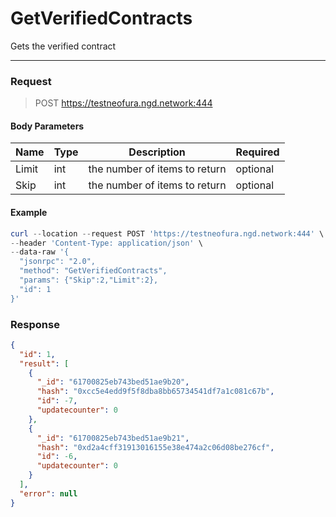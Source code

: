 # GetVerifiedContracts
Gets the verified contract
<hr>

### Request

> POST https://testneofura.ngd.network:444

#### Body Parameters

|    Name    | Type | Description | Required |
| ---------- | --- |    ------    | ----|
| Limit    | int|  the number of items to return| optional|
| Skip    | int|  the number of items to return| optional |


#### Example
```powershell
curl --location --request POST 'https://testneofura.ngd.network:444' \
--header 'Content-Type: application/json' \
--data-raw '{
  "jsonrpc": "2.0",
  "method": "GetVerifiedContracts",
  "params": {"Skip":2,"Limit":2},
  "id": 1
}'
```
### Response
```json
{
  "id": 1,
  "result": [
    {
      "_id": "61700825eb743bed51ae9b20",
      "hash": "0xcc5e4edd9f5f8dba8bb65734541df7a1c081c67b",
      "id": -7,
      "updatecounter": 0
    },
    {
      "_id": "61700825eb743bed51ae9b21",
      "hash": "0xd2a4cff31913016155e38e474a2c06d08be276cf",
      "id": -6,
      "updatecounter": 0
    }
  ],
  "error": null
}
```
